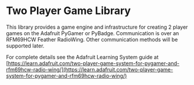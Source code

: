 ﻿# Two Player Game Library

This library provides a game engine and infrastructure for creating 2 player games on the Adafruit PyGamer or PyBadge. Communication is over an RFM69HCW Feather RadioWing. Other communication methods will be supported later.

For complete details see the Adafruit Learning System guide at [https://learn.adafruit.com/two-player-game-system-for-pygamer-and-rfm69hcw-radio-wing/](https://learn.adafruit.com/two-player-game-system-for-pygamer-and-rfm69hcw-radio-wing/)

